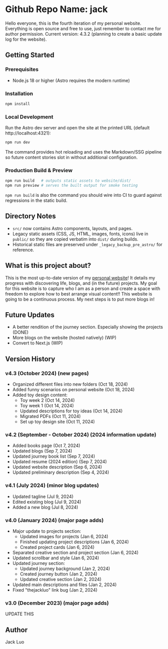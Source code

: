 # Github Repo Name: jack

Hello everyone, this is the fourth iteration of my personal website.
Everything is open source and free to use, just remember to contact me for author permission.
Current version: 4.3.2 (planning to create a basic update log for the website).

## Getting Started

### Prerequisites
- Node.js 18 or higher (Astro requires the modern runtime)

### Installation
```bash
npm install
```

### Local Development
Run the Astro dev server and open the site at the printed URL (default http://localhost:4321):
```bash
npm run dev
```
The command provides hot reloading and uses the Markdown/SSG pipeline so future content stories slot in without additional configuration.

### Production Build & Preview
```bash
npm run build   # outputs static assets to website/dist/
npm run preview # serves the built output for smoke testing
```
`npm run build` is also the command you should wire into CI to guard against regressions in the static build.

## Directory Notes
- `src/` now contains Astro components, layouts, and pages.
- Legacy static assets (CSS, JS, HTML, images, fonts, icons) live in `public/` so they are copied verbatim into `dist/` during builds.
- Historical static files are preserved under `_legacy_backup_pre_astro/` for reference.

## What is this project about?
This is the most up-to-date version of my [personal website](https://jack-luo.com)!
It details my progress with discovering life, blogs, and (in the future) projects. My goal for this website is to capture who I am as a person and create a space with freedom to explore how to best arrange visual content!!
This website is going to be a continuous process. My next steps is to put more blogs in!

## Future Updates
- A better rendition of the journey section. Especially showing the projects (DONE)
- More blogs on the website (hosted natively) (WIP)
- Convert to Next.js (WIP)

## Version History

### v4.3 (October 2024) (new pages)
- Organized different files into new folders (Oct 18, 2024)
- Added funny scenarios on personal website (Oct 18, 2024)
- Added toy design content:
  - Toy week 2 (Oct 14, 2024)
  - Toy week 1 (Oct 14, 2024)
  - Updated descriptions for toy ideas (Oct 14, 2024)
  - Migrated PDFs (Oct 11, 2024)
  - Set up toy design site (Oct 11, 2024)

### v4.2 (September - October 2024) (2024 information update)
- Added books page (Oct 7, 2024)
- Updated blogs (Sep 7, 2024)
- Updated journey book list (Sep 7, 2024)
- Updated resume (2024 edition) (Sep 7, 2024)
- Updated website description (Sep 6, 2024)
- Updated preliminary description (Sep 4, 2024)

### v4.1 (July 2024) (minor blog updates)
- Updated tagline (Jul 9, 2024)
- Edited existing blog (Jul 9, 2024)
- Added a new blog (Jul 8, 2024)

### v4.0 (January 2024) (major page adds)
- Major update to projects section:
  - Updated images for projects (Jan 6, 2024)
  - Finished updating project descriptions (Jan 6, 2024)
  - Created project cards (Jan 6, 2024)
- Separated creative section and project section (Jan 6, 2024)
- Updated scrollbar and style (Jan 6, 2024)
- Updated journey section:
  - Updated journey background (Jan 2, 2024)
  - Created journey button (Jan 2, 2024)
  - Updated creative section (Jan 2, 2024)
- Updated main descriptions and files (Jan 2, 2024)
- Fixed "thejackluo" link bug (Jan 2, 2024)

### v3.0 (December 2023) (major page adds)
UPDATE THIS

## Author
Jack Luo
